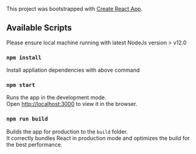 This project was bootstrapped with [Create React App](https://github.com/facebook/create-react-app).

## Available Scripts

Please ensure local machine running with latest NodeJs version > v12.0

### `npm install`

Install appliation dependencies with above command

### `npm start`

Runs the app in the development mode.<br />
Open [http://localhost:3000](http://localhost:3000) to view it in the browser.

### `npm run build`

Builds the app for production to the `build` folder.<br />
It correctly bundles React in production mode and optimizes the build for the best performance.
